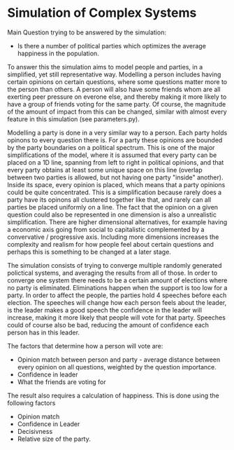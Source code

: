 # Simulation of Complex Systems

Main Question trying to be answered by the simulation: 
- Is there a number of political parties which optimizes the average happiness in the population. 

To answer this the simulation aims to model people and parties, in a simplified, yet still representative way. Modelling a person includes having certain opinions on certain questions, where some questions matter more to the person than others. A person will also have some friends whom are all exerting peer pressure on everone else, and thereby making it more likely to have a group of friends voting for the same party. Of course, the magnitude of the amount of impact from this can be changed, similar with almost every feature in this simulation (see parameters.py).

Modelling a party is done in a very similar way to a person. Each party holds opinons to every question there is. For a party these opinions are bounded by the party boundaries on a political spectrum. This is one of the major simplifications of the model, where it is assumed that every party can be placed on a 1D line, spanning from left to right in political opinions, and that every party obtains at least some unique space on this line (overlap between two parties is allowed, but not having one party "inside" another). Inside its space, every opinion is placed, which means that a party opinions could be quite concentrated. 
This is a simplification because rarely does a party have its opinons all clustered together like that, and rarely can all parties be placed uniformly on a line. The fact that the opinion on a given question could also be represented in one dimension is also a unrealistic simplification. There are higher dimensional alternatives, for example having a economic axis going from social to capitalistic complemented by a convervative / progressive axis. Including more dimensions increases the complexity and realism for how people feel about certain questions and perhaps this is something to be changed at a later stage.

The simulation consists of trying to converge multiple randomly generated polictical systems, and averaging the results from all of those. In order to converge one system there needs to be a certain amount of elections where no party is eliminated. Eliminations happen when the support is too low for a party. In order to affect the people, the parties hold 4 speeches before each election. The speeches will change how each person feels about the leader, is the leader makes a good speech the confidence in the leader will increase, making it more likely that people will vote for that party. Speeches could of course also be bad, reducing the amount of confidence each person has in this leader. 

The factors that determine how a person will vote are: 
- Opinion match between person and party - average distance between every opinion on all questions, weighted by the question importance. 
- Confidence in leader
- What the friends are voting for

The result also requires a calculation of happiness. This is done using the following factors
- Opinion match
- Confidence in Leader
- Decisivness
- Relative size of the party. 
